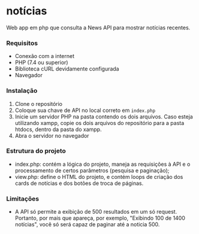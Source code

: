 # notícias
Web app em php que consulta a News API para mostrar notícias recentes.

### Requisitos
- Conexão com a internet
- PHP (7.4 ou superior)
- Biblioteca cURL devidamente configurada
- Navegador

### Instalação
1. Clone o repositório
2. Coloque sua chave de API no local correto em ```index.php```
3. Inicie um servidor PHP na pasta contendo os dois arquivos. Caso esteja utilizando xampp, copie os dois arquivos do repositório para a pasta htdocs, dentro da pasta do xampp.
4. Abra o servidor no navegador

### Estrutura do projeto
- index.php: contém a lógica do projeto, maneja as requisições à API e o processamento de certos parâmetros (pesquisa e paginação);
- view.php: define o HTML do projeto, e contém loops de criação dos cards de notícias e dos botões de troca de páginas.

### Limitações
- A API só permite a exibição de 500 resultados em um só request. Portanto, por mais que apareça, por exemplo, "Exibindo 100 de 1400 notícias", você só será capaz de paginar até a noticia 500.
